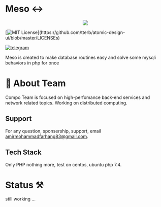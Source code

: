 # Meso ↔️
<center><img src="![d](https://user-images.githubusercontent.com/107104144/197695795-ff29da7e-093a-44ac-ac49-5991f852636a.jpg)"></center>

[![MIT License](https://img.shields.io/apm/l/atomic-design-ui.svg?)](https://github.com/tterb/atomic-design-ui/blob/master/LICENSEs)

[![telegram](https://badges.aleen42.com/src/telegram.svg)](https://t.me/CompoSoftware)

Meso is created to make database routines easy and solve some mysqli behaviors in php for once
# 🚀 About Team
Compo Team is focused on high-perfomance back-end services and network related topics.
Working on distributed computing.

## Support

For any question, sponsership, support, email amirmohammadfarhang83@gmail.com.


## Tech Stack

Only PHP nothing more, test on centos, ubuntu php 7.4.

# Status ⚒️

still working ...



